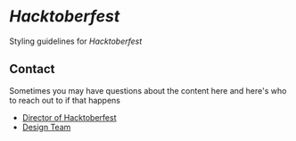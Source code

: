 # _Hacktoberfest_
Styling guidelines for _Hacktoberfest_

## Contact
Sometimes you may have questions about the content here and here's who to reach out to if that happens

 - [Director of Hacktoberfest](mailto:comet.acm@gmail.com)
 - [Design Team](mailto:comet.acm@gmail.com)